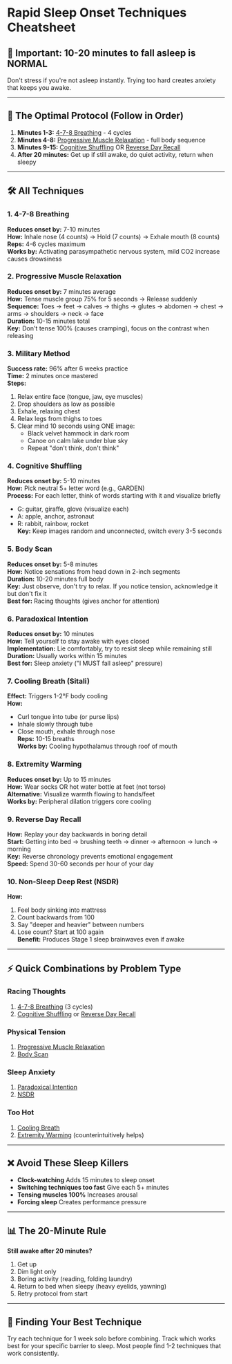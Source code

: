 # Rapid Sleep Onset Techniques Cheatsheet

## 📌 Important: 10-20 minutes to fall asleep is NORMAL
Don't stress if you're not asleep instantly. Trying too hard creates anxiety that keeps you awake.

---

## 🎯 The Optimal Protocol (Follow in Order)

1. **Minutes 1-3:** [4-7-8 Breathing](#1-4-7-8-breathing) - 4 cycles
2. **Minutes 4-8:** [Progressive Muscle Relaxation](#2-progressive-muscle-relaxation) - full body sequence
3. **Minutes 9-15:** [Cognitive Shuffling](#4-cognitive-shuffling) OR [Reverse Day Recall](#9-reverse-day-recall)
4. **After 20 minutes:** Get up if still awake, do quiet activity, return when sleepy

---

## 🛠️ All Techniques

### 1. 4-7-8 Breathing
**Reduces onset by:** 7-10 minutes  
**How:** Inhale nose (4 counts) → Hold (7 counts) → Exhale mouth (8 counts)  
**Reps:** 4-6 cycles maximum  
**Works by:** Activating parasympathetic nervous system, mild CO2 increase causes drowsiness

### 2. Progressive Muscle Relaxation
**Reduces onset by:** 7 minutes average  
**How:** Tense muscle group 75% for 5 seconds → Release suddenly  
**Sequence:** Toes → feet → calves → thighs → glutes → abdomen → chest → arms → shoulders → neck → face  
**Duration:** 10-15 minutes total  
**Key:** Don't tense 100% (causes cramping), focus on the contrast when releasing

### 3. Military Method
**Success rate:** 96% after 6 weeks practice  
**Time:** 2 minutes once mastered  
**Steps:**
1. Relax entire face (tongue, jaw, eye muscles)
2. Drop shoulders as low as possible
3. Exhale, relaxing chest
4. Relax legs from thighs to toes
5. Clear mind 10 seconds using ONE image:
   - Black velvet hammock in dark room
   - Canoe on calm lake under blue sky
   - Repeat "don't think, don't think"

### 4. Cognitive Shuffling
**Reduces onset by:** 5-10 minutes  
**How:** Pick neutral 5+ letter word (e.g., GARDEN)  
**Process:** For each letter, think of words starting with it and visualize briefly  
- G: guitar, giraffe, glove (visualize each)
- A: apple, anchor, astronaut
- R: rabbit, rainbow, rocket  
**Key:** Keep images random and unconnected, switch every 3-5 seconds

### 5. Body Scan
**Reduces onset by:** 5-8 minutes  
**How:** Notice sensations from head down in 2-inch segments  
**Duration:** 10-20 minutes full body  
**Key:** Just observe, don't try to relax. If you notice tension, acknowledge it but don't fix it  
**Best for:** Racing thoughts (gives anchor for attention)

### 6. Paradoxical Intention
**Reduces onset by:** 10 minutes  
**How:** Tell yourself to stay awake with eyes closed  
**Implementation:** Lie comfortably, try to resist sleep while remaining still  
**Duration:** Usually works within 15 minutes  
**Best for:** Sleep anxiety ("I MUST fall asleep" pressure)

### 7. Cooling Breath (Sitali)
**Effect:** Triggers 1-2°F body cooling  
**How:** 
- Curl tongue into tube (or purse lips)
- Inhale slowly through tube
- Close mouth, exhale through nose  
**Reps:** 10-15 breaths  
**Works by:** Cooling hypothalamus through roof of mouth

### 8. Extremity Warming
**Reduces onset by:** Up to 15 minutes  
**How:** Wear socks OR hot water bottle at feet (not torso)  
**Alternative:** Visualize warmth flowing to hands/feet  
**Works by:** Peripheral dilation triggers core cooling

### 9. Reverse Day Recall
**How:** Replay your day backwards in boring detail  
**Start:** Getting into bed → brushing teeth → dinner → afternoon → lunch → morning  
**Key:** Reverse chronology prevents emotional engagement  
**Speed:** Spend 30-60 seconds per hour of your day

### 10. Non-Sleep Deep Rest (NSDR)
**How:** 
1. Feel body sinking into mattress
2. Count backwards from 100
3. Say "deeper and heavier" between numbers
4. Lose count? Start at 100 again  
**Benefit:** Produces Stage 1 sleep brainwaves even if awake

---

## ⚡ Quick Combinations by Problem Type

### Racing Thoughts
1. [4-7-8 Breathing](#1-4-7-8-breathing) (3 cycles)
2. [Cognitive Shuffling](#4-cognitive-shuffling) or [Reverse Day Recall](#9-reverse-day-recall)

### Physical Tension
1. [Progressive Muscle Relaxation](#2-progressive-muscle-relaxation)
2. [Body Scan](#5-body-scan)

### Sleep Anxiety
1. [Paradoxical Intention](#6-paradoxical-intention)
2. [NSDR](#10-non-sleep-deep-rest)

### Too Hot
1. [Cooling Breath](#7-cooling-breath)
2. [Extremity Warming](#8-extremity-warming) (counterintuitively helps)

---

## ❌ Avoid These Sleep Killers

- **Clock-watching**  Adds 15 minutes to sleep onset
- **Switching techniques too fast**  Give each 5+ minutes
- **Tensing muscles 100%**  Increases arousal
- **Forcing sleep**  Creates performance pressure

---

## 📊 The 20-Minute Rule

**Still awake after 20 minutes?**
1. Get up
2. Dim light only
3. Boring activity (reading, folding laundry)
4. Return to bed when sleepy (heavy eyelids, yawning)
5. Retry protocol from start

---

## 🔬 Finding Your Best Technique

Try each technique for 1 week solo before combining. Track which works best for your specific barrier to sleep. Most people find 1-2 techniques that work consistently.
